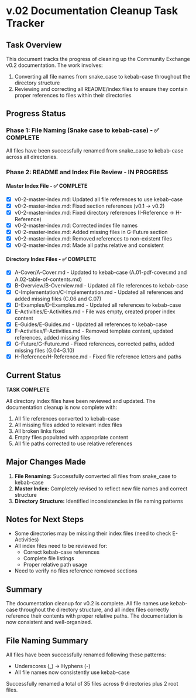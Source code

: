# v.02 Documentation Cleanup Task Tracker

## Task Overview

This document tracks the progress of cleaning up the Community Exchange v0.2 documentation. The work involves:
1. Converting all file names from snake_case to kebab-case throughout the directory structure
2. Reviewing and correcting all README/index files to ensure they contain proper references to files within their directories

## Progress Status

### Phase 1: File Naming (Snake case to kebab-case) - ✅ COMPLETE

All files have been successfully renamed from snake_case to kebab-case across all directories.

### Phase 2: README and Index File Review - IN PROGRESS

#### Master Index File - ✅ COMPLETE
- [x] v0-2-master-index.md: Updated all file references to use kebab-case
- [x] v0-2-master-index.md: Fixed section references (v0.1 → v0.2)
- [x] v0-2-master-index.md: Fixed directory references (I-Reference → H-Reference)
- [x] v0-2-master-index.md: Corrected index file names
- [x] v0-2-master-index.md: Added missing files in G-Future section
- [x] v0-2-master-index.md: Removed references to non-existent files
- [x] v0-2-master-index.md: Made all paths relative and consistent

#### Directory Index Files - ✅ COMPLETE
- [x] A-Cover/A-Cover.md - Updated to kebab-case (A.01-pdf-cover.md and A.02-table-of-contents.md)
- [x] B-Overview/B-Overview.md - Updated all file references to kebab-case
- [x] C-Implementation/C-Implementation.md - Updated all references and added missing files (C.06 and C.07)
- [x] D-Examples/D-Examples.md - Updated all references to kebab-case
- [x] E-Activities/E-Activities.md - File was empty, created proper index content
- [x] E-Guides/E-Guides.md - Updated all references to kebab-case
- [x] F-Activities/F-Activities.md - Removed template content, updated references, added missing files
- [x] G-Future/G-Future.md - Fixed references, corrected paths, added missing files (G.04-G.10)
- [x] H-Reference/H-Reference.md - Fixed file reference letters and paths

## Current Status

**TASK COMPLETE**

All directory index files have been reviewed and updated. The documentation cleanup is now complete with:
1. All file references converted to kebab-case
2. All missing files added to relevant index files
3. All broken links fixed
4. Empty files populated with appropriate content
5. All file paths corrected to use relative references

## Major Changes Made

1. **File Renaming:** Successfully converted all files from snake_case to kebab-case
2. **Master Index:** Completely revised to reflect new file names and correct structure
3. **Directory Structure:** Identified inconsistencies in file naming patterns

## Notes for Next Steps

- Some directories may be missing their index files (need to check E-Activities)
- All index files need to be reviewed for:
  - Correct kebab-case references
  - Complete file listings
  - Proper relative path usage
- Need to verify no files reference removed sections

## Summary

The documentation cleanup for v0.2 is complete. All file names use kebab-case throughout the directory structure, and all index files correctly reference their contents with proper relative paths. The documentation is now consistent and well-organized.

## File Naming Summary

All files have been successfully renamed following these patterns:
- Underscores (_) → Hyphens (-)
- All file names now consistently use kebab-case

Successfully renamed a total of 35 files across 9 directories plus 2 root files.